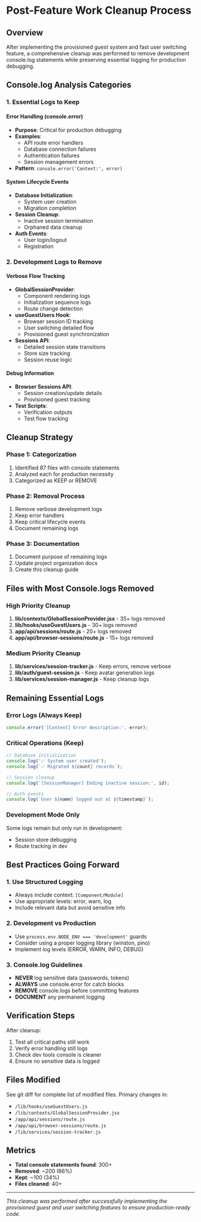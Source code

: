 # Post-Feature Work Cleanup Process

## Overview
After implementing the provisioned guest system and fast user switching feature, a comprehensive cleanup was performed to remove development console.log statements while preserving essential logging for production debugging.

## Console.log Analysis Categories

### 1. Essential Logs to Keep

#### Error Handling (console.error)
- **Purpose**: Critical for production debugging
- **Examples**:
  - API route error handlers
  - Database connection failures
  - Authentication failures
  - Session management errors
- **Pattern**: `console.error('Context:', error)`

#### System Lifecycle Events
- **Database Initialization**: 
  - System user creation
  - Migration completion
- **Session Cleanup**: 
  - Inactive session termination
  - Orphaned data cleanup
- **Auth Events**:
  - User login/logout
  - Registration

### 2. Development Logs to Remove

#### Verbose Flow Tracking
- **GlobalSessionProvider**: 
  - Component rendering logs
  - Initialization sequence logs
  - Route change detection
- **useGuestUsers Hook**:
  - Browser session ID tracking
  - User switching detailed flow
  - Provisioned guest synchronization
- **Sessions API**:
  - Detailed session state transitions
  - Store size tracking
  - Session reuse logic

#### Debug Information
- **Browser Sessions API**:
  - Session creation/update details
  - Provisioned guest tracking
- **Test Scripts**:
  - Verification outputs
  - Test flow tracking

## Cleanup Strategy

### Phase 1: Categorization
1. Identified 87 files with console statements
2. Analyzed each for production necessity
3. Categorized as KEEP or REMOVE

### Phase 2: Removal Process
1. Remove verbose development logs
2. Keep error handlers
3. Keep critical lifecycle events
4. Document remaining logs

### Phase 3: Documentation
1. Document purpose of remaining logs
2. Update project organization docs
3. Create this cleanup guide

## Files with Most Console.logs Removed

### High Priority Cleanup
1. **lib/contexts/GlobalSessionProvider.jsx** - 35+ logs removed
2. **lib/hooks/useGuestUsers.js** - 30+ logs removed  
3. **app/api/sessions/route.js** - 20+ logs removed
4. **app/api/browser-sessions/route.js** - 15+ logs removed

### Medium Priority Cleanup
1. **lib/services/session-tracker.js** - Keep errors, remove verbose
2. **lib/auth/guest-session.js** - Keep avatar generation logs
3. **lib/services/session-manager.js** - Keep cleanup logs

## Remaining Essential Logs

### Error Logs (Always Keep)
```javascript
console.error('[Context] Error description:', error);
```

### Critical Operations (Keep)
```javascript
// Database initialization
console.log('✅ System user created');
console.log(`✅ Migrated ${count} records`);

// Session cleanup
console.log('[SessionManager] Ending inactive session:', id);

// Auth events
console.log(`User ${name} logged out at ${timestamp}`);
```

### Development Mode Only
Some logs remain but only run in development:
- Session store debugging
- Route tracking in dev

## Best Practices Going Forward

### 1. Use Structured Logging
- Always include context: `[Component/Module]`
- Use appropriate levels: error, warn, log
- Include relevant data but avoid sensitive info

### 2. Development vs Production
- Use `process.env.NODE_ENV === 'development'` guards
- Consider using a proper logging library (winston, pino)
- Implement log levels (ERROR, WARN, INFO, DEBUG)

### 3. Console.log Guidelines
- **NEVER** log sensitive data (passwords, tokens)
- **ALWAYS** use console.error for catch blocks
- **REMOVE** console.logs before committing features
- **DOCUMENT** any permanent logging

## Verification Steps

After cleanup:
1. Test all critical paths still work
2. Verify error handling still logs
3. Check dev tools console is cleaner
4. Ensure no sensitive data is logged

## Files Modified

See git diff for complete list of modified files. Primary changes in:
- `/lib/hooks/useGuestUsers.js`
- `/lib/contexts/GlobalSessionProvider.jsx`
- `/app/api/sessions/route.js`
- `/app/api/browser-sessions/route.js`
- `/lib/services/session-tracker.js`

## Metrics

- **Total console statements found**: 300+
- **Removed**: ~200 (66%)
- **Kept**: ~100 (34%)
- **Files cleaned**: 40+

---

*This cleanup was performed after successfully implementing the provisioned guest and user switching features to ensure production-ready code.*